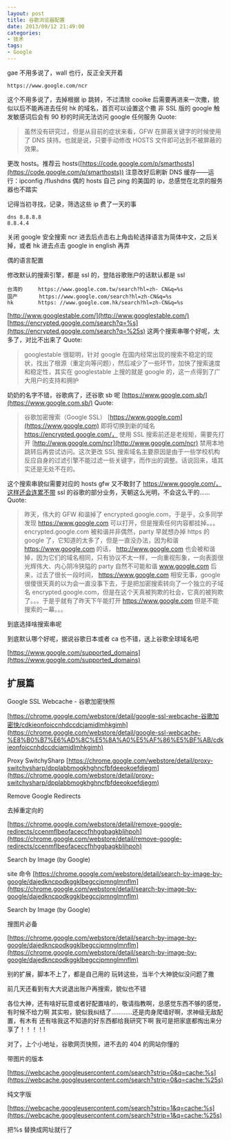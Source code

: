 ```yaml
---
layout: post
title: 谷歌浏览器配置
date: 2013/09/12 21:49:00
categories:
- 技术
tags:
- Google
---
```


gae 不用多说了，wall 也行，反正全天开着

```
https://www.google.com/ncr
```

这个不用多说了，去掉根据 ip 跳转，不过清除 cooike 后需要再进来一次撒，貌似以后不能再进去任何 hk 的域名，首页可以设置这个撒 非 SSL 版的 google 触发敏感词后会有 90 秒的时间无法访问 google 任何服务 Quote:

> 虽然没有研究过，但是从目前的症状来看，GFW 在屏蔽关键字的时候使用了 DNS 挟持。也就是说，只要手动修改 HOSTS 文件即可达到不被屏蔽的效果。

更改 hosts。推荐云 hosts([https://code.google.com/p/smarthosts](https://code.google.com/p/smarthosts)) 注意改好后刷新 DNS 缓存——运行：ipconfig /flushdns 偶的 hosts 自己 ping 的美国的 ip，总感觉在北京的服务器也不踏实

记得当初寻找，记录，筛选这些 ip 费了一天的事

```
dns 8.8.8.8
8.8.4.4
```

关闭 google 安全搜索 ncr 进去后点击右上角齿轮选择语言为简体中文，之后关掉，或者 hk 进去点击 google in english 再弄

偶的语言配置

修改默认的搜索引擎，都是 ssl 的，登陆谷歌账户的话默认都是 ssl

```
台湾的     https://www.google.com.tw/search?hl=zh- CN&q=%s
国产       https://www.google.com/search?hl=zh-CN&q=%s
hk        https: //www.google.com.hk/search?hl=zh-CN&q=%s
```

[http://www.googlestable.com/](http://www.googlestable.com/) [https://encrypted.google.com/search?q=%s](https://encrypted.google.com/search?q=%25s) 这两个搜索串哪个好呢，太多了，对比不出来了 Quote:

> googlestable 很聪明，针对 google 在国内经常出现的搜索不稳定的现状，找出了根源（重定向等问题），然后减少了一些环节，加快了搜索速度和稳定性，其实在 googlestable 上搜的就是 google 的，这一点得到了广大用户的支持和拥护

奶奶的名字不错，谷歌病了，还谷歌 sb 呢 [https://www.google.com.sb/](https://www.google.com.sb/) Quote:

> 谷歌加密搜索（Google SSL） [https://www.google.com](https://www.google.com) 即将切换到新的域名 https://encrypted.google.com/， 使用 SSL 搜索前还是老规矩，需要先打开 [http://www.google.com/ncr](http://www.google.com/ncr) 禁用本地跳转后再尝试访问。这次更改 SSL 搜索域名主要原因是由于一些学校机构反应自身的过滤引擎不能过滤一些关键字，而作出的调整。话说回来，墙其实还是无处不在的。

这个搜索串貌似需要对应的 hosts gfw 又不敢封了 https://www.google.com/，这样还会连累不带 ssl 的谷歌的部分业务，天朝这么光明，不会这么干的…… Quote:

> 昨天，伟大的 GFW 和谐掉了 encrypted.google.com，于是乎，众多同学发现 https://www.google.com 可以打开，但是搜索任何内容都挂掉。。。encrypted.google.com 被和谐并非偶然，party 早就想办掉 https 的 google 了，它知道的太多了，但是一直没办法，因为和谐 https://www.google.com 的话， http://www.google.com 也会被和谐掉，因为它们的域名相同，只有协议不太一样，一向重视形象，一向表面很光辉伟大、内心阴冷狭隘的 party 自然不可能和谐 www.google.com 后来，过去了很长一段时间， https://www.google.com 相安无事，google 很傻很天真的以为会一直没事下去，于是把加密搜索转向了一个独立的子域名 encrypted.google.com，但是在这个天真被狗欺的社会，它真的被狗欺了。。。于是乎就有了昨天下午能打开 https://www.google.com 但是不能搜索的一幕。。。

到底选择啥搜索串呢

到底默认哪个好呢，据说谷歌日本或者 ca 也不错，送上谷歌全球域名吧

[https://www.google.com/supported_domains](https://www.google.com/supported_domains)

## 扩展篇

Google SSL Webcache - 谷歌加密快照

[https://chrome.google.com/webstore/detail/google-ssl-webcache-谷歌加密快/cdkieonfoiccnhdccdcjamidlmhkgimh](https://chrome.google.com/webstore/detail/google-ssl-webcache-%E8%B0%B7%E6%AD%8C%E5%8A%A0%E5%AF%86%E5%BF%AB/cdkieonfoiccnhdccdcjamidlmhkgimh)

Proxy SwitchySharp [https://chrome.google.com/webstore/detail/proxy-switchysharp/dpplabbmogkhghncfbfdeeokoefdjegm](https://chrome.google.com/webstore/detail/proxy-switchysharp/dpplabbmogkhghncfbfdeeokoefdjegm)

Remove Google Redirects

去掉重定向的

[https://chrome.google.com/webstore/detail/remove-google-redirects/ccenmflbeofaceccfhhggbagkblihpoh](https://chrome.google.com/webstore/detail/remove-google-redirects/ccenmflbeofaceccfhhggbagkblihpoh)

Search by Image (by Google)

site 命令 [https://chrome.google.com/webstore/detail/search-by-image-by-google/dajedkncpodkggklbegccjpmnglmnflm](https://chrome.google.com/webstore/detail/search-by-image-by-google/dajedkncpodkggklbegccjpmnglmnflm)

Search by Image (by Google)

搜图片必备

[https://chrome.google.com/webstore/detail/search-by-image-by-google/dajedkncpodkggklbegccjpmnglmnflm](https://chrome.google.com/webstore/detail/search-by-image-by-google/dajedkncpodkggklbegccjpmnglmnflm)

别的扩展，脚本不上了，都是自己用的 玩转这些，当半个大神貌似没问题了撒

前几天还看到有大大说退出账户再搜索，貌似也不错

各位大神，还有啥好玩意或者好配置啥的，敬请指教啊，总感觉东西不够的感觉，有时候不给力啊 其实啦，貌似我纠结了…………还是肉身爬墙好啊，求神级无敌配置，有木有 还有啥我这不知道的好东西都给我研究下啊 我可是把家底都掏出来分享了！！！！!

对了，上个小地址，谷歌网页快照，进不去的 404 的网站你懂的

带图片的版本

[https://webcache.googleusercontent.com/search?strip=0&q=cache:%s](https://webcache.googleusercontent.com/search?strip=0&q=cache:%25s)

纯文字版

[https://webcache.googleusercontent.com/search?strip=1&q=cache:%s](https://webcache.googleusercontent.com/search?strip=1&q=cache:%25s)

把%s 替换成网址就行了
